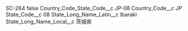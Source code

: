 <?xml version="1.0" encoding="UTF-8"?>
<CustomMetadata xmlns="http://soap.sforce.com/2006/04/metadata" xmlns:xsi="http://www.w3.org/2001/XMLSchema-instance" xmlns:xsd="http://www.w3.org/2001/XMLSchema">
    <label>SC-264</label>
    <protected>false</protected>
    <values>
        <field>Country_Code_State_Code__c</field>
        <value xsi:type="xsd:string">JP-08</value>
    </values>
    <values>
        <field>Country_Code__c</field>
        <value xsi:type="xsd:string">JP</value>
    </values>
    <values>
        <field>State_Code__c</field>
        <value xsi:type="xsd:string">08</value>
    </values>
    <values>
        <field>State_Long_Name_Latin__c</field>
        <value xsi:type="xsd:string">Ibaraki</value>
    </values>
    <values>
        <field>State_Long_Name_Local__c</field>
        <value xsi:type="xsd:string">茨城県</value>
    </values>
</CustomMetadata>
